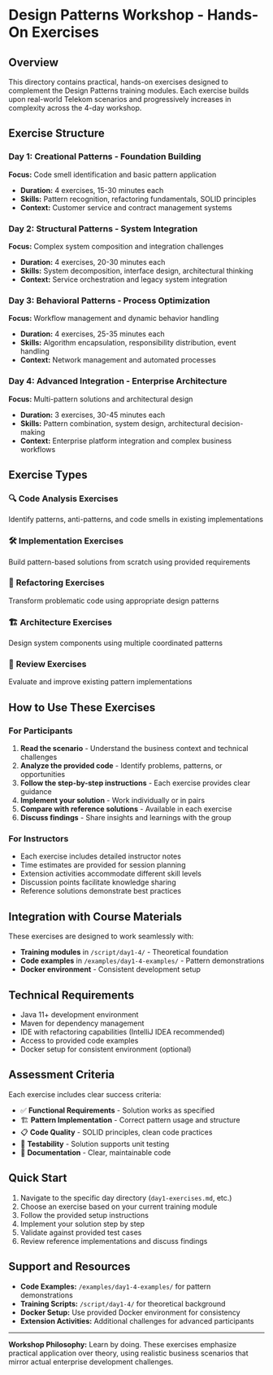 # Design Patterns Workshop - Hands-On Exercises

## Overview

This directory contains practical, hands-on exercises designed to complement the Design Patterns training modules. Each exercise builds upon real-world Telekom scenarios and progressively increases in complexity across the 4-day workshop.

## Exercise Structure

### Day 1: Creational Patterns - Foundation Building
**Focus:** Code smell identification and basic pattern application
- **Duration:** 4 exercises, 15-30 minutes each
- **Skills:** Pattern recognition, refactoring fundamentals, SOLID principles
- **Context:** Customer service and contract management systems

### Day 2: Structural Patterns - System Integration  
**Focus:** Complex system composition and integration challenges
- **Duration:** 4 exercises, 20-30 minutes each
- **Skills:** System decomposition, interface design, architectural thinking
- **Context:** Service orchestration and legacy system integration

### Day 3: Behavioral Patterns - Process Optimization
**Focus:** Workflow management and dynamic behavior handling
- **Duration:** 4 exercises, 25-35 minutes each  
- **Skills:** Algorithm encapsulation, responsibility distribution, event handling
- **Context:** Network management and automated processes

### Day 4: Advanced Integration - Enterprise Architecture
**Focus:** Multi-pattern solutions and architectural design
- **Duration:** 3 exercises, 30-45 minutes each
- **Skills:** Pattern combination, system design, architectural decision-making
- **Context:** Enterprise platform integration and complex business workflows

## Exercise Types

### 🔍 **Code Analysis Exercises**
Identify patterns, anti-patterns, and code smells in existing implementations

### 🛠️ **Implementation Exercises** 
Build pattern-based solutions from scratch using provided requirements

### 🔄 **Refactoring Exercises**
Transform problematic code using appropriate design patterns

### 🏗️ **Architecture Exercises**
Design system components using multiple coordinated patterns

### 📝 **Review Exercises**
Evaluate and improve existing pattern implementations

## How to Use These Exercises

### For Participants
1. **Read the scenario** - Understand the business context and technical challenges
2. **Analyze the provided code** - Identify problems, patterns, or opportunities  
3. **Follow the step-by-step instructions** - Each exercise provides clear guidance
4. **Implement your solution** - Work individually or in pairs
5. **Compare with reference solutions** - Available in each exercise
6. **Discuss findings** - Share insights and learnings with the group

### For Instructors
- Each exercise includes detailed instructor notes
- Time estimates are provided for session planning
- Extension activities accommodate different skill levels
- Discussion points facilitate knowledge sharing
- Reference solutions demonstrate best practices

## Integration with Course Materials

These exercises are designed to work seamlessly with:
- **Training modules** in `/script/day1-4/` - Theoretical foundation
- **Code examples** in `/examples/day1-4-examples/` - Pattern demonstrations
- **Docker environment** - Consistent development setup

## Technical Requirements

- Java 11+ development environment
- Maven for dependency management  
- IDE with refactoring capabilities (IntelliJ IDEA recommended)
- Access to provided code examples
- Docker setup for consistent environment (optional)

## Assessment Criteria

Each exercise includes clear success criteria:
- ✅ **Functional Requirements** - Solution works as specified
- 🏗️ **Pattern Implementation** - Correct pattern usage and structure
- 📋 **Code Quality** - SOLID principles, clean code practices
- 🧪 **Testability** - Solution supports unit testing
- 📖 **Documentation** - Clear, maintainable code

## Quick Start

1. Navigate to the specific day directory (`day1-exercises.md`, etc.)
2. Choose an exercise based on your current training module
3. Follow the provided setup instructions
4. Implement your solution step by step
5. Validate against provided test cases
6. Review reference implementations and discuss findings

## Support and Resources

- **Code Examples:** `/examples/day1-4-examples/` for pattern demonstrations
- **Training Scripts:** `/script/day1-4/` for theoretical background
- **Docker Setup:** Use provided Docker environment for consistency
- **Extension Activities:** Additional challenges for advanced participants

---

**Workshop Philosophy:** Learn by doing. These exercises emphasize practical application over theory, using realistic business scenarios that mirror actual enterprise development challenges.
